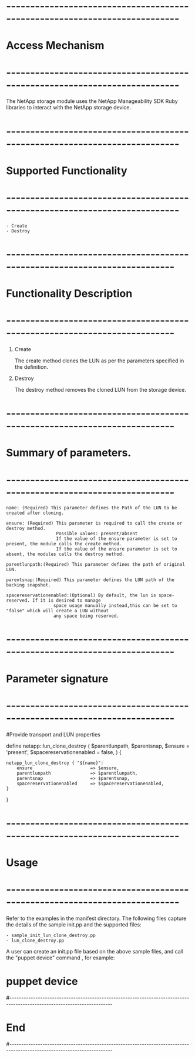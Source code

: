 # --------------------------------------------------------------------------
# Access Mechanism 
# --------------------------------------------------------------------------

The NetApp storage module uses the NetApp Manageability SDK Ruby libraries to interact with the NetApp storage device.

# --------------------------------------------------------------------------
#  Supported Functionality
# --------------------------------------------------------------------------

	- Create
	- Destroy

# -------------------------------------------------------------------------
# Functionality Description
# -------------------------------------------------------------------------


  1. Create

     The create method clones the LUN as per the parameters specified in the definition. 

   
  2. Destroy

     The destroy method removes the cloned LUN from the storage device.  


# -------------------------------------------------------------------------
# Summary of parameters.
# -------------------------------------------------------------------------

    name: (Required) This parameter defines the Path of the LUN to be created after cloning.

    ensure: (Required) This parameter is required to call the create or destroy method.
                       Possible values: present/absent
                       If the value of the ensure parameter is set to present, the module calls the create method.
                       If the value of the ensure parameter is set to absent, the modules calls the destroy method.
    
    parentlunpath:(Required) This parameter defines the path of original LUN.	     
    
    parentsnap:(Required) This parameter defines the LUN path of the backing snapshot.     
    
    spacereservationenabled:(Optional) By default, the lun is space-reserved. If it is desired to manage
                      space usage manually instead,this can be set to "false" which will create a LUN without
                      any space being reserved.		    
    

# -------------------------------------------------------------------------
# Parameter signature 
# -------------------------------------------------------------------------

#Provide transport and LUN properties

define netapp::lun_clone_destroy (
        $parentlunpath,
        $parentsnap,
        $ensure                       = 'present',
        $spacereservationenabled      =  false,
        ) {

    netapp_lun_clone_destroy { "${name}":
        ensure                      => $ensure,
        parentlunpath               => $parentlunpath,
        parentsnap                  => $parentsnap,
        spacereservationenabled     => $spacereservationenabled,
    }
}

# --------------------------------------------------------------------------
# Usage
# --------------------------------------------------------------------------
   Refer to the examples in the manifest directory.
   The following files capture the details of the sample init.pp and the supported files:

    - sample_init_lun_clone_destroy.pp
    - lun_clone_destroy.pp
   
   A user can create an init.pp file based on the above sample files, and call the "puppet device" command , for example: 
   # puppet device

#-------------------------------------------------------------------------------------------------------------------------
# End
#-------------------------------------------------------------------------------------------------------------------------	
